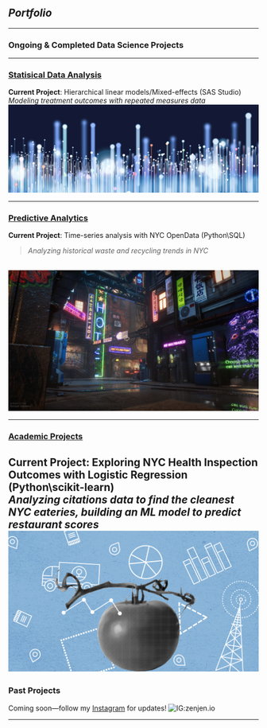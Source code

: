 ## *Portfolio*

---
### Ongoing & Completed Data Science Projects



---

### [Statisical Data Analysis](statisticaldataanalysis.md)
<b>Current Project</b>: Hierarchical linear models/Mixed-effects (SAS Studio)
<br><i>Modeling treatment outcomes with repeated measures data</i>
<br>
<a href="statisticaldataanalysis.md"><img src="images/dataprofessionals.JPG?raw=true"/></a>

---
### [Predictive Analytics](http://example.com/)
<b>Current Project</b>: Time-series analysis with NYC OpenData (Python\SQL)</b>
<br>
><i>Analyzing historical waste and recycling trends in NYC</i>
<br>
<a href="predictiveanalytics.md"><img src="images/civilizationfiction.jpg?raw=true"/></a>

---

### [Academic Projects](/pdf/sample_presentation.pdf)
<b>Current Project</b>: Exploring NYC Health Inspection Outcomes with Logistic Regression (Python\scikit-learn)
<br>
<i>Analyzing citations data to find the cleanest NYC eateries, building an ML model to predict restaurant scores</i>
<br>
<a href="/pdf/sample_presentation.pdf"><img src="images/healthinspectiondatabanner.png?raw=true"/></a>
---

### Past Projects

Coming soon—follow my [Instagram](http://instagram.com/zenjen.io) for updates! <img src="https://image.flaticon.com/icons/png/128/174/174855.png" alt="IG:zenjen.io" height="15" width="15" />

---



<!-- Remove above link if you don't want to attibute -->
